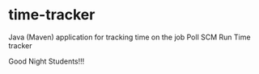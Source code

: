 # time-tracker
Java (Maven) application for tracking time on the job
 Poll SCM Run
Time tracker

Good Night Students!!!
